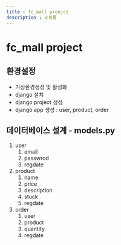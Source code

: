 ```yaml
---
title : fc_mall proejct
description : 쇼핑몰
---
```


# fc_mall project

## 환경설정

- 가상환경생성 및 활성화
- django 설치
- django project 생성
- django app 생성 : user, product, order

## 데이터베이스 설계 - models.py

1. user
   1. email
   2. passwrod
   3. regdate
2. product
   1. name
   2. price 
   3. description
   4. stuck
   5. regdate
3. order
   1. user
   2. product
   3. quantity
   4. regdate

